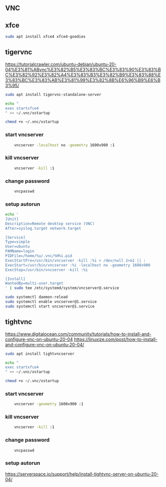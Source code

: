  VNC
-------------------------------

## xfce
```sh
sudo apt install xfce4 xfce4-goodies
```

## tigervnc
https://tutorialcrawler.com/ubuntu-debian/ubuntu-20-04%E3%81%ABvnc%E3%82%B5%E3%83%BC%E3%83%90%E3%83%BC%E3%82%92%E3%82%A4%E3%83%B3%E3%82%B9%E3%83%88%E3%83%BC%E3%83%AB%E3%81%99%E3%82%8B%E6%96%B9%E6%B3%95/

```sh
sudo apt install tigervnc-standalone-server

echo "
exec startxfce4
" >> ~/.vnc/xstartup

chmod +x ~/.vnc/xstartup
```

### start vncserver
```sh
	vncserver -localhost no -geometry 1600x900 :1
```

### kill vncserver
```sh
	vncserver -kill :1
```

### change password
```sh
	vncpasswd
```

### setup autorun
```sh
echo '
[Unit]
Description=Remote desktop service (VNC)
After=syslog.target network.target

[Service]
Type=simple
User=ubuntu
PAMName=login
PIDFile=/home/%u/.vnc/%H%i.pid
ExecStartPre=/usr/bin/vncserver -kill :%i > /dev/null 2>&1 || :
ExecStart=/usr/bin/vncserver :%i -localhost no -geometry 1600x900
ExecStop=/usr/bin/vncserver -kill :%i

[Install]
WantedBy=multi-user.target
' | sudo tee /etc/systemd/system/vncserver@.service

sudo systemctl daemon-reload
sudo systemctl enable vncserver@1.service
sudo systemctl start vncserver@1.service 
```

## tightvnc
https://www.digitalocean.com/community/tutorials/how-to-install-and-configure-vnc-on-ubuntu-20-04
https://linuxize.com/post/how-to-install-and-configure-vnc-on-ubuntu-20-04/

```sh
sudo apt install tightvncserver

echo "
exec startxfce4
" >> ~/.vnc/xstartup

chmod +x ~/.vnc/xstartup
```


### start vncserver
```sh
	vncserver -geometry 1600x900 :1
```

### kill vncserver
```sh
	vncserver -kill :1
```

### change password
```sh
	vncpasswd
```

### setup autorun
https://serverspace.io/support/help/install-tightvnc-server-on-ubuntu-20-04/

